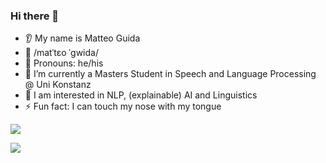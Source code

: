 

### Hi there 👋
* 👂 My name is Matteo Guida
* 💬 /matˈtɛo ˈɡwida/
* 👩 Pronouns: he/his
* 🔭 I’m currently a Masters Student in Speech and Language Processing @ Uni Konstanz
* 🌱 I am interested in NLP, (explainable) AI and Linguistics
* ⚡ Fun fact: I can touch my nose with my tongue

<img src="https://github-readme-stats.vercel.app/api/top-langs?username=zluvsand&layout=compact"/>

![](https://github.com/user/banner.png) 
